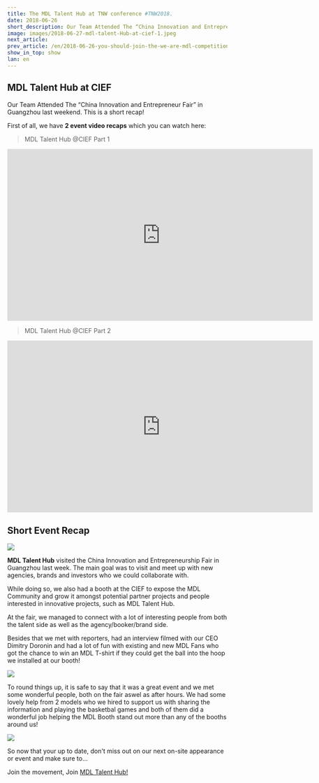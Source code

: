 ```yaml
---
title: The MDL Talent Hub at TNW conference #TNW2018.
date: 2018-06-26
short_description: Our Team Attended The “China Innovation and Entrepreneur Fair” in Guangzhou last weekend. This is a short recap!
image: images/2018-06-27-mdl-talent-Hub-at-cief-1.jpeg
next_article:
prev_article: /en/2018-06-26-you-should-join-the-we-are-mdl-competition
show_in_top: show
lan: en
---
```


## MDL Talent Hub at CIEF


Our Team Attended The “China Innovation and Entrepreneur Fair” in Guangzhou last weekend. This is a short recap!

First of all, we have **2 event video recaps** which you can watch here:

>   MDL Talent Hub @CIEF Part 1

<iframe width="700" height="393" src="https://www.youtube.com/embed/GioGHJLpEKE" frameborder="0" allow="autoplay; encrypted-media" allowfullscreen></iframe>

>   MDL Talent Hub @CIEF Part 2

<iframe width="700" height="393" src="https://www.youtube.com/embed/m2R-B6yroD0" frameborder="0" allow="autoplay; encrypted-media" allowfullscreen></iframe>


## Short Event Recap

![](/images/2018-06-27-mdl-talent-Hub-at-cief-1.jpeg)

**MDL Talent Hub** visited the China Innovation and Entrepreneurship Fair in Guangzhou last week. The main goal was to visit and meet up with new agencies, brands and investors who we could collaborate with.

While doing so, we also had a booth at the CIEF to expose the MDL Community and grow it amongst potential partner projects and people interested in innovative projects, such as MDL Talent Hub.

At the fair, we managed to connect with a lot of interesting people from both the talent side as well as the agency/booker/brand side.

Besides that we met with reporters, had an interview filmed with our CEO Dimitry Doronin and had a lot of fun with existing and new MDL Fans who got the chance to win an MDL T-shirt if they could get the ball into the hoop we installed at our booth!


![](/images/2018-06-27-mdl-talent-Hub-at-cief-2.jpeg)


To round things up, it is safe to say that it was a great event and we met some wonderful people, both on the fair aswel as after hours. We had some lovely help from 2 models who we hired to support us with sharing the information and playing the basketbal games and both of them did a wonderful job helping the MDL Booth stand out more than any of the booths around us!

![](/images/2018-06-27-mdl-talent-Hub-at-cief-3.jpeg)

So now that your up to date, don't miss out on our next on-site appearance or event and make sure to…

Join the movement, Join [MDL Talent Hub!](https://www.mdl.life/)